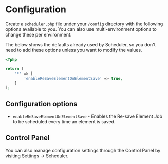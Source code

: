 # Configuration
Create a `scheduler.php` file under your `/config` directory with the following options available to you. You can also use multi-environment options to change these per environment.

The below shows the defaults already used by Scheduler, so you don't need to add these options unless you want to modify the values.

```php
<?php

return [
    '*' => [
        'enableReSaveElementOnElementSave' => true,
    ]
];
```

## Configuration options
- `enableReSaveElementOnElementSave` - Enables the Re-save Element Job to be scheduled every time an element is saved.

## Control Panel
You can also manage configuration settings through the Control Panel by visiting Settings → Scheduler.
